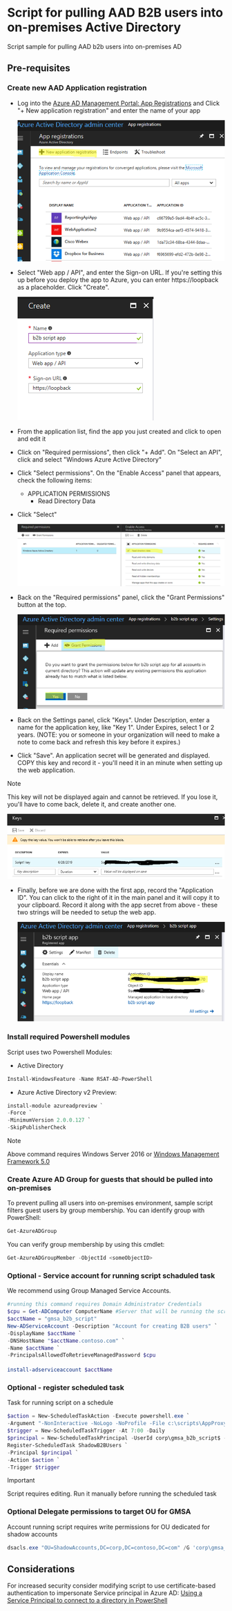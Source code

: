 # Script for pulling AAD B2B users into on-premises Active Directory
Script sample for pulling AAD b2b users into on-premises AD
## Pre-requisites
### Create new AAD Application registration
* Log into the [Azure AD Management Portal: App Registrations](https://aad.portal.azure.com/#blade/Microsoft_AAD_IAM/ApplicationsListBlade) and Click "+ New application registration" and enter the name of your app

  ![App Registrations](DocImages/snip1.png)

* Select "Web app / API", and enter the Sign-on URL. If you're setting this up before you deploy the app to Azure, you can enter https://loopback as a placeholder. Click "Create".

  ![App properties](DocImages/snip2.png)

* From the application list, find the app you just created and click to open and edit it
* Click on "Required permissions", then click "+ Add". On "Select an API", click and select "Windows Azure Active Directory"
* Click "Select permissions". On the "Enable Access" panel that appears, check the following items:
  * APPLICATION PERMISSIONS
    * Read Directory Data
* Click "Select"

  ![App permissions](DocImages/snip3a.png)

* Back on the "Required permissions" panel, click the "Grant Permissions" button at the top.

  ![App permissions](DocImages/snip4.png)

* Back on the Settings panel, click "Keys". Under Description, enter a name for the application key, like "Key 1". Under Expires, select 1 or 2 years. (NOTE: you or someone in your organization will need to make a note to come back and refresh this key before it expires.)
* Click "Save". An application secret will be generated and displayed. COPY this key and record it - you'll need it in an minute when setting up the web application. 
>[!NOTE]
>This key will not be displayed again and cannot be retrieved. If you lose it, you'll have to come back, delete it, and create another one.

   ![App permissions](DocImages/snip5.png)

* Finally, before we are done with the first app, record the "Application ID". You can click to the right of it in the main panel and it will copy it to your clipboard. Record it along with the app secret from above - these two strings will be needed to setup the web app.

   ![App permissions](DocImages/snip6.png)

### Install required Powershell modules

Script uses two Powershell Modules:
* Active Directory 
```powershell
Install-WindowsFeature -Name RSAT-AD-PowerShell
```
* Azure Active Directory v2 Preview:
```powershell
install-module azureadpreview `
-Force `
-MinimumVersion 2.0.0.127 `
-SkipPublisherCheck
```
>[!NOTE]
>Above command requires Windows Server 2016 or [Windows Management Framework 5.0](https://www.microsoft.com/en-us/download/details.aspx?id=50395)

### Create Azure AD Group for guests that should be pulled into on-premises
To prevent pulling all users into on-premises environment, sample script filters guest users by group membership. You can identify group with PowerShell:
```powershell
Get-AzureADGroup
```
You can verify group membership by using this cmdlet:
```powershell
Get-AzureADGroupMember -ObjectId <someObjectID>
```

### Optional - Service account for running script schaduled task
We recommend using Group Managed Service Accounts.
```powershell
#running this command requires Domain Administrator Credentials
$cpu = Get-ADComputer ComputerName #Server that will be running the script
$acctName = "gmsa_b2b_script"
New-ADServiceAccount -Description "Account for creating B2B users" `
-DisplayName $acctName `
-DNSHostName "$acctName.contoso.com" `
-Name $acctName `
-PrincipalsAllowedToRetrieveManagedPassword $cpu

install-adserviceaccount $acctName
```

### Optional - register scheduled task
Task for running script on a schedule
```powershell
$action = New-ScheduledTaskAction -Execute powershell.exe `
-Argument "-NonInteractive -NoLogo -NoProfile -File c:\scripts\AppProxy-GuestShadowAccountCreation-v1.0.2.ps1"
$trigger = New-ScheduledTaskTrigger -At 7:00 -Daily
$principal = New-ScheduledTaskPrincipal -UserId corp\gmsa_b2b_script$ -LogonType Password
Register-ScheduledTask ShadowB2BUsers `
-Principal $principal `
-Action $action `
-Trigger $trigger
```

>[!IMPORTANT]
>Script requires editing. Run it manually before running the scheduled task

### Optional Delegate permissions to target OU for GMSA
Account running script requires write permissions for OU dedicated for shadow accounts
```powershell
dsacls.exe "OU=ShadowAccounts,DC=corp,DC=contoso,DC=com" /G 'corp\gmsa_b2b_script$:GA' /I:T
```

## Considerations
For increased security consider modifying script to use certificate-based authentication to impersonate Service principal in Azure AD: [Using a Service Principal to connect to a directory in PowerShell](https://docs.microsoft.com/powershell/azure/active-directory/signing-in-service-principal)
